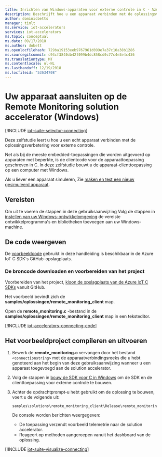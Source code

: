 ```yaml
---
title: Inrichten van Windows-apparaten voor externe controle in C - Azure | Microsoft Docs
description: Beschrijft hoe u een apparaat verbinden met de oplossingsversnellers bewaking op afstand met behulp van een toepassing die is geschreven in C die worden uitgevoerd op Windows.
author: dominicbetts
manager: timlt
ms.service: iot-accelerators
services: iot-accelerators
ms.topic: conceptual
ms.date: 09/17/2018
ms.author: dobett
ms.openlocfilehash: 729ba19153eeb9767961d099e7a37c10a38b1286
ms.sourcegitcommit: c94cf3840db42f099b4dc858cd0c77c4e3e4c436
ms.translationtype: MT
ms.contentlocale: nl-NL
ms.lasthandoff: 12/19/2018
ms.locfileid: "53634708"
---
```

# <a name="connect-your-device-to-the-remote-monitoring-solution-accelerator-windows"></a>Uw apparaat aansluiten op de Remote Monitoring solution accelerator (Windows)

[!INCLUDE [iot-suite-selector-connecting](../../includes/iot-suite-selector-connecting.md)]

Deze zelfstudie leert u hoe u een echt apparaat verbinden met de oplossingsverbetering voor externe controle.

Net als bij de meeste embedded-toepassingen die worden uitgevoerd op apparaten met beperkte, is de clientcode voor de apparaattoepassing geschreven in C. In deze zelfstudie bouwt u de apparaat-clienttoepassing op een computer met Windows.

Als u liever een apparaat simuleren, Zie [maken en test een nieuw gesimuleerd apparaat](iot-accelerators-remote-monitoring-create-simulated-device.md).

## <a name="prerequisites"></a>Vereisten

Om uit te voeren de stappen in deze gebruiksaanwijzing Volg de stappen in [instellen van uw Windows-ontwikkelomgeving](https://github.com/Azure/azure-iot-sdk-c/blob/master/doc/devbox_setup.md#set-up-a-windows-development-environment) de vereiste ontwikkelprogramma's en bibliotheken toevoegen aan uw Windows-machine.

## <a name="view-the-code"></a>De code weergeven

De [voorbeeldcode](https://github.com/Azure/azure-iot-sdk-c/tree/master/samples/solutions/remote_monitoring_client) gebruikt in deze handleiding is beschikbaar in de Azure IoT C SDK's GitHub-opslagplaats.

### <a name="download-the-source-code-and-prepare-the-project"></a>De broncode downloaden en voorbereiden van het project

Voorbereiden van het project, [kloon de opslagplaats van de Azure IoT C SDKs](https://github.com/Azure/azure-iot-sdk-c/blob/master/doc/devbox_setup.md#set-up-a-windows-development-environment) vanuit GitHub.

Het voorbeeld bevindt zich de **samples/oplossingen/remote_monitoring_client** map.

Open de **remote_monitoring.c** -bestand in de **samples/oplossingen/remote_monitoring_client** map in een teksteditor.

[!INCLUDE [iot-accelerators-connecting-code](../../includes/iot-accelerators-connecting-code.md)]

## <a name="build-and-run-the-sample"></a>Het voorbeeldproject compileren en uitvoeren

1. Bewerk de **remote_monitoring.c** vervangen door het bestand `<connectionstring>` met de apparaatverbindingsreeks die u hebt genoteerd aan het begin van deze gebruiksaanwijzing wanneer u een apparaat toegevoegd aan de solution accelerator.

1. Volg de stappen in [bouw de SDK voor C in Windows](https://github.com/Azure/azure-iot-sdk-c/blob/master/doc/devbox_setup.md#build-the-c-sdk-in-windows) om de SDK en de clienttoepassing voor externe controle te bouwen.

1. Achter de opdrachtprompt-u hebt gebruikt om de oplossing te bouwen, voert u de volgende uit:

    ```cmd
    samples\solutions\remote_monitoring_client\Release\remote_monitoring_client.exe
    ```

    De console worden berichten weergegeven:

    - De toepassing verzendt voorbeeld telemetrie naar de solution accelerator.
    - Reageert op methoden aangeroepen vanuit het dashboard van de oplossing.

[!INCLUDE [iot-suite-visualize-connecting](../../includes/iot-suite-visualize-connecting.md)]
